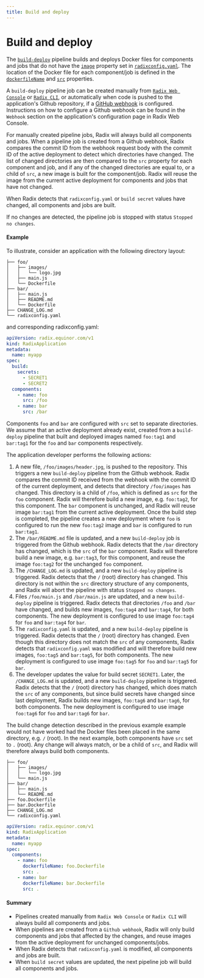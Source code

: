```yaml
---
title: Build and deploy
---
```


# Build and deploy

The [`build-deploy`](../../start/workflows/) pipeline builds and deploys Docker files for components and jobs that do not have the [`image`](../../references/reference-radix-config/#image) property set in [`radixconfig.yaml`](../../references/reference-radix-config). The location of the Docker file for each component/job is defined in the [`dockerfileName`](../../references/reference-radix-config/#dockerfilename) and [`src`](../../references/reference-radix-config/#src) properties.

A `build-deploy` pipeline job can be created manually from [`Radix Web Console`](https://console.radix.equinor.com/) or [`Radix CLI`](../../docs/topic-radix-cli/), or automatically when code is pushed to the application's Github repository, if a [GitHub webhook](https://docs.github.com/en/developers/webhooks-and-events/webhooks/about-webhooks) is configured. Instructions on how to configure a Github webhook can be found in the `Webhook` section on the application's configuration page in Radix Web Console.

For manually created pipeline jobs, Radix will always build all components and jobs. When a pipeline job is created from a Github webhook, Radix compares the commit ID from the webhook request body with the commit ID of the active deployment to detect which directories have changed. The list of changed directories are then compared to the `src` property for each component and job, and if any of the changed directories are equal to, or a child of `src`, a new image is built for the component/job. Radix will reuse the image from the current active deployment for components and jobs that have not changed.

When Radix detects that `radixconfig.yaml` or `build secret` values have changed, all components and jobs are built.

If no changes are detected, the pipeline job is stopped with status `Stopped no changes`.

#### Example

To illustrate, consider an application with the following directory layout:

``` directory-structure
├── foo/
│   ├── images/
│   │   └── logo.jpg
│   ├── main.js
│   └── Dockerfile
├── bar/
│   ├── main.js
│   ├── README.md
│   └── Dockerfile
├── CHANGE_LOG.md
└── radixconfig.yaml
```

and corresponding radixconfig.yaml:

``` yaml
apiVersion: radix.equinor.com/v1
kind: RadixApplication
metadata:
  name: myapp
spec:
  build:
    secrets:
      - SECRET1
      - SECRET2
  components:
    - name: foo
      src: /foo
    - name: bar
      src: /bar
```

Components `foo` and `bar` are configured with `src` set to separate directories. We assume that an active deployment already exist, created from a `build-deploy` pipeline that built and deployed images named `foo:tag1` and `bar:tag1` for the `foo` and `bar` components respectively.

The application developer performs the following actions:
1. A new file, `/foo/images/header.jpg`, is pushed to the repository. This triggers a new `build-deploy` pipeline from the Github webhook. Radix compares the commit ID received from the webhook with the commit ID of the current deployment, and detects that directory `/foo/images` has changed. This directory is a child of `/foo`, which is defined as `src` for the `foo` component. Radix will therefore build a new image, e.g. `foo:tag2`, for this component. The `bar` component is unchanged, and Radix will reuse image `bar:tag1` from the current active deployment. Once the build step is completed, the pipeline creates a new deployment where `foo` is configured to run the new `foo:tag2` image and `bar` is configured to run `bar:tag1`.
1. The `/bar/README.md` file is updated, and a new `build-deploy` job is triggered from the Github webhook. Radix detects that the `/bar` directory has changed, which is the `src` of the `bar` component. Radix will therefore build a new image, e.g. `bar:tag3`, for this component, and reuse the image `foo:tag2` for the unchanged `foo` component.
1. The `/CHANGE_LOG.md` is updated, and a new `build-deploy` pipeline is triggered. Radix detects that the `/` (root) directory has changed. This directory is not within the `src` directory structure of any components, and Radix will abort the pipeline with status `Stopped no changes`.
1. Files `/foo/main.js` and `/bar/main.js` are updated, and a new `build-deploy` pipeline is triggered. Radix detects that directories `/foo` and `/bar` have changed, and builds new images, `foo:tag4` and `bar:tag4`, for both components. The new deployment is configured to use image `foo:tag4` for `foo` and `bar:tag4` for `bar`.
1. The `radixconfig.yaml` is updated, and a new `build-deploy` pipeline is triggered. Radix detects that the `/` (root) directory has changed. Even though this directory does not match the `src` of any components, Radix detects that `radixconfig.yaml` was modified and will therefore build new images, `foo:tag5` and `bar:tag5`, for both components. The new deployment is configured to use image `foo:tag5` for `foo` and `bar:tag5` for `bar`.
1. The developer updates the value for build secret `SECRET1`. Later, the `/CHANGE_LOG.md` is updated, and a new `build-deploy` pipeline is triggered. Radix detects that the `/` (root) directory has changed, which does match the `src` of any components, but since build secrets have changed since last deployment, Radix builds new images, `foo:tag6` and `bar:tag6`, for both components. The new deployment is configured to use image `foo:tag6` for `foo` and `bar:tag6` for `bar`.

The build change detection described in the previous example example would not have worked had the Docker files been placed in the same directory, e.g. `/` (root). In the next example, both components have `src` set to `.` (root). Any change will always match, or be a child of `src`, and Radix will therefore always build both components.

``` directory-structure
├── foo/
│   ├── images/
│   │   └── logo.jpg
│   └── main.js
├── bar/
│   ├── main.js
│   └── README.md
├── foo.Dockerfile
├── bar.Dockerfile
├── CHANGE_LOG.md
└── radixconfig.yaml
```

```yaml
apiVersion: radix.equinor.com/v1
kind: RadixApplication
metadata:
  name: myapp
spec:
  components:
    - name: foo
      dockerfileName: foo.Dockerfile
      src: .
    - name: bar
      dockerfileName: bar.Dockerfile
      src: .
```

#### Summary

- Pipelines created manually from `Radix Web Console` or `Radix CLI` will always build all components and jobs.
- When pipelines are created from a `Github webhook`, Radix will only build components and jobs that affected by the changes, and reuse images from the active deployment for unchanged components/jobs.
- When Radix detects that `radixconfig.yaml` is modified, all components and jobs are built.
- When `build secret` values are updated, the next pipeline job will build all components and jobs.
